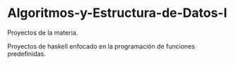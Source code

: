 # Algoritmos-y-Estructura-de-Datos-I
Proyectos de la materia.

Proyectos de haskell enfocado en la programación de funciones predefinidas.
